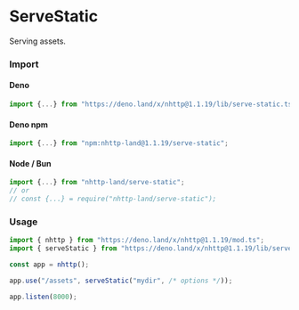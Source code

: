 # ServeStatic
Serving assets.

### Import
#### Deno
```ts
import {...} from "https://deno.land/x/nhttp@1.1.19/lib/serve-static.ts";
```
#### Deno npm
```ts
import {...} from "npm:nhttp-land@1.1.19/serve-static";
```
#### Node / Bun
```ts
import {...} from "nhttp-land/serve-static";
// or
// const {...} = require("nhttp-land/serve-static");
```

### Usage
```ts
import { nhttp } from "https://deno.land/x/nhttp@1.1.19/mod.ts";
import { serveStatic } from "https://deno.land/x/nhttp@1.1.19/lib/serve-static.ts";

const app = nhttp();

app.use("/assets", serveStatic("mydir", /* options */));

app.listen(8000);
```
